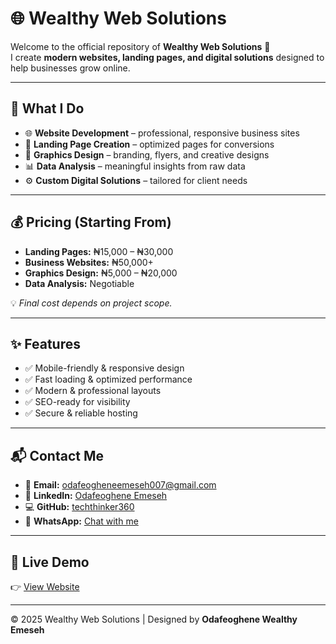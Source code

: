 # 🌐 Wealthy Web Solutions  

Welcome to the official repository of **Wealthy Web Solutions** 🚀  
I create **modern websites, landing pages, and digital solutions** designed to help businesses grow online.  

---

## 💼 What I Do
- 🌐 **Website Development** – professional, responsive business sites  
- 📱 **Landing Page Creation** – optimized pages for conversions  
- 🎨 **Graphics Design** – branding, flyers, and creative designs  
- 📊 **Data Analysis** – meaningful insights from raw data  
- ⚙️ **Custom Digital Solutions** – tailored for client needs  

---

## 💰 Pricing (Starting From)
- **Landing Pages:** ₦15,000 – ₦30,000  
- **Business Websites:** ₦50,000+  
- **Graphics Design:** ₦5,000 – ₦20,000  
- **Data Analysis:** Negotiable  

💡 *Final cost depends on project scope.*  

---

## ✨ Features
- ✅ Mobile-friendly & responsive design  
- ✅ Fast loading & optimized performance  
- ✅ Modern & professional layouts  
- ✅ SEO-ready for visibility  
- ✅ Secure & reliable hosting  

---

## 📬 Contact Me
- 📧 **Email:** [odafeogheneemeseh007@gmail.com](mailto:odafeogheneemeseh007@gmail.com)  
- 💼 **LinkedIn:** [Odafeoghene Emeseh](https://www.linkedin.com/in/odafeoghene-emeseh-941464384)  
- 💻 **GitHub:** [techthinker360](https://github.com/techthinker360)  
- 💬 **WhatsApp:** [Chat with me](https://wa.me/+2347032199329)  

---

## 🚀 Live Demo
👉 [View Website](https://techthinker360.github.io/wealthy-web/)  

---

© 2025 Wealthy Web Solutions | Designed by **Odafeoghene Wealthy Emeseh**
